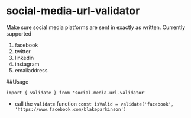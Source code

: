 # social-media-url-validator

Make sure social media platforms are sent in exactly as written. Currently supported
1. facebook
2. twitter
3. linkedin
4. instagram
5. emailaddress

##Usage

```import { validate } from 'social-media-url-validator' ```

- call the `validate` function
```const isValid = validate('facebook', 'https://www.facebook.com/blakeparkinson') ```
